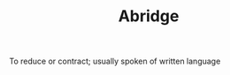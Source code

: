 ---
title: Abridge
permalink: "/definitions/abridge.html"
body: To reduce or contract; usually spoken of written language
published_at: '2018-07-07'
layout: post
---